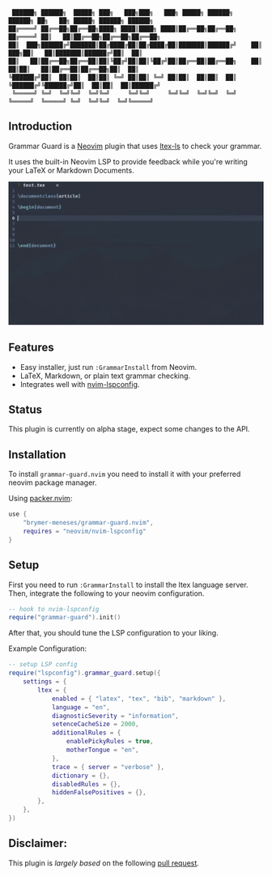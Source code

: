 
```
 ██████╗ ██████╗  █████╗ ███╗   ███╗███╗   ███╗ █████╗ ██████╗      ██████╗ ██╗   ██╗ █████╗ ██████╗ ██████╗ 
██╔════╝ ██╔══██╗██╔══██╗████╗ ████║████╗ ████║██╔══██╗██╔══██╗    ██╔════╝ ██║   ██║██╔══██╗██╔══██╗██╔══██╗
██║  ███╗██████╔╝███████║██╔████╔██║██╔████╔██║███████║██████╔╝    ██║  ███╗██║   ██║███████║██████╔╝██║  ██║
██║   ██║██╔══██╗██╔══██║██║╚██╔╝██║██║╚██╔╝██║██╔══██║██╔══██╗    ██║   ██║██║   ██║██╔══██║██╔══██╗██║  ██║
╚██████╔╝██║  ██║██║  ██║██║ ╚═╝ ██║██║ ╚═╝ ██║██║  ██║██║  ██║    ╚██████╔╝╚██████╔╝██║  ██║██║  ██║██████╔╝
 ╚═════╝ ╚═╝  ╚═╝╚═╝  ╚═╝╚═╝     ╚═╝╚═╝     ╚═╝╚═╝  ╚═╝╚═╝  ╚═╝     ╚═════╝  ╚═════╝ ╚═╝  ╚═╝╚═╝  ╚═╝╚═════╝ 
```
                                                                                                             

## Introduction
Grammar Guard is a [Neovim](https://github.com/neovim/neovim) plugin that uses [ltex-ls](https://github.com/valentjn/ltex-ls) to 
check your grammar.

It uses the built-in Neovim LSP to provide feedback while you're writing your LaTeX or Markdown Documents.

![Demo](assets/demo.gif)

## Features
* Easy installer, just run `:GrammarInstall` from Neovim.
* LaTeX, Markdown, or plain text grammar checking.
* Integrates well with [nvim-lspconfig](https://github.com/neovim/nvim-lspconfig).

## Status
This plugin is currently on alpha stage, expect some changes to the API.

## Installation
To install `grammar-guard.nvim` you need to install it with your preferred neovim package manager.

Using [packer.nvim](https://github.com/wbthomason/packer.nvim):
```lua
use {
    "brymer-meneses/grammar-guard.nvim",
    requires = "neovim/nvim-lspconfig"
}
```

## Setup
First you need to run `:GrammarInstall` to install the ltex language server.
Then, integrate the following to your neovim configuration.

```lua
-- hook to nvim-lspconfig
require("grammar-guard").init()
```

After that, you should tune the LSP configuration to your liking.


Example Configuration:
```lua
-- setup LSP config
require("lspconfig").grammar_guard.setup({
	settings = {
		ltex = {
			enabled = { "latex", "tex", "bib", "markdown" },
			language = "en",
			diagnosticSeverity = "information",
			setenceCacheSize = 2000,
			additionalRules = {
				enablePickyRules = true,
				motherTongue = "en",
			},
			trace = { server = "verbose" },
			dictionary = {},
			disabledRules = {},
			hiddenFalsePositives = {},
		},
	},
})
```

## Disclaimer:
This plugin is *largely based* on the following [pull request](https://github.com/neovim/nvim-lspconfig/pull/863).

